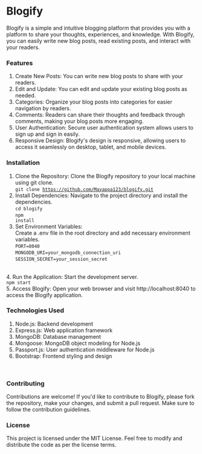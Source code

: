# Blogify

Blogify is a simple and intuitive blogging platform that provides you with a platform to share your thoughts, experiences, and knowledge. With Blogify, you can easily write new blog posts, read existing posts, and interact with your readers.
</br>

### Features
1. Create New Posts: You can write new blog posts to share with your readers. </br>
2. Edit and Update: You can edit and update your existing blog posts as needed. </br>
3. Categories: Organize your blog posts into categories for easier navigation by readers. </br>
4. Comments: Readers can share their thoughts and feedback through comments, making your blog posts more engaging. </br>
5. User Authentication: Secure user authentication system allows users to sign up and sign in easily. </br>
6. Responsive Design: Blogify's design is responsive, allowing users to access it seamlessly on desktop, tablet, and mobile devices. </br>

### Installation
1. Clone the Repository: Clone the Blogify repository to your local machine using git clone. </br>
<code>git clone https://github.com/Mayappa123/blogify.git</code> </br>
2. Install Dependencies: Navigate to the project directory and install the dependencies. </br>
 <code>cd blogify</code> </br>
 <code>npm install</code> </br>
3. Set Environment Variables: </br> Create a .env file in the root directory and add necessary environment variables. </br>
 <code>PORT=8040</code> </br>
 <code>MONGODB_URI=your_mongodb_connection_uri</code> </br>
 <code>SESSION_SECRET=your_session_secret</code>
</br>
4. Run the Application: Start the development server. </br>
 <code>npm start</code> </br>
5. Access Blogify: Open your web browser and visit <a>http://localhost:8040</a> to access the Blogify application.
</br>

### Technologies Used
1. Node.js: Backend development </br>
2. Express.js: Web application framework </br>
3. MongoDB: Database management </br>
4. Mongoose: MongoDB object modeling for Node.js </br>
5. Passport.js: User authentication middleware for Node.js </br>
6. Bootstrap: Frontend styling and design
</br>

### Contributing
Contributions are welcome! If you'd like to contribute to Blogify, please fork the repository, make your changes, and submit a pull request. Make sure to follow the contribution guidelines.
</br>

### License
This project is licensed under the MIT License. Feel free to modify and distribute the code as per the license terms.






